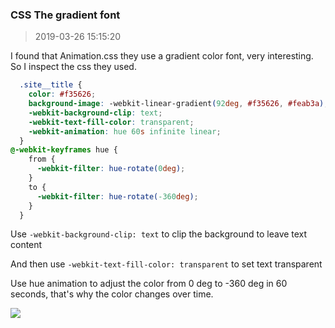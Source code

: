 ### CSS The gradient font
> 2019-03-26 15:15:20

I found that Animation.css they use a gradient color font, very interesting.
So I inspect the css they used.

```css
  .site__title {
    color: #f35626;
    background-image: -webkit-linear-gradient(92deg, #f35626, #feab3a);
    -webkit-background-clip: text;
    -webkit-text-fill-color: transparent;
    -webkit-animation: hue 60s infinite linear;
  }
@-webkit-keyframes hue {
    from {
      -webkit-filter: hue-rotate(0deg);
    }
    to {
      -webkit-filter: hue-rotate(-360deg);
    }
  }
```

Use `-webkit-background-clip: text` to clip the background to leave text content

And then use `-webkit-text-fill-color: transparent` to set text transparent

Use hue animation to adjust the color from 0 deg to -360 deg in 60 seconds, that's why the color changes over time.

![](https://img-blog.csdnimg.cn/img_convert/d0d48aad7448590c9f808587ca487d4f.png)